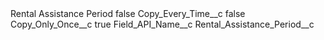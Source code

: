 <?xml version="1.0" encoding="UTF-8"?>
<CustomMetadata xmlns="http://soap.sforce.com/2006/04/metadata" xmlns:xsi="http://www.w3.org/2001/XMLSchema-instance" xmlns:xsd="http://www.w3.org/2001/XMLSchema">
    <label>Rental Assistance Period</label>
    <protected>false</protected>
    <values>
        <field>Copy_Every_Time__c</field>
        <value xsi:type="xsd:boolean">false</value>
    </values>
    <values>
        <field>Copy_Only_Once__c</field>
        <value xsi:type="xsd:boolean">true</value>
    </values>
    <values>
        <field>Field_API_Name__c</field>
        <value xsi:type="xsd:string">Rental_Assistance_Period__c</value>
    </values>
</CustomMetadata>
